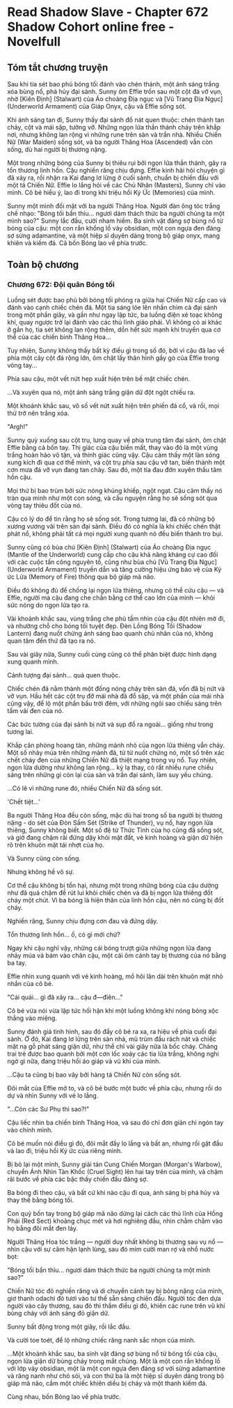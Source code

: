 # Read Shadow Slave - Chapter 672 Shadow Cohort online free - Novelfull

## Tóm tắt chương truyện

Sau khi tia sét bao phủ bóng tối đánh vào chén thánh, một ánh sáng trắng xóa bùng nổ, phá hủy đại sảnh. Sunny ôm Effie trốn sau một cột đá vỡ vụn, nhờ [Kiên Định] (Stalwart) của Áo choàng Địa ngục và [Vũ Trang Địa Ngục] (Underworld Armament) của Giáp Onyx, cậu và Effie sống sót.

Khi ánh sáng tan đi, Sunny thấy đại sảnh đổ nát quen thuộc: chén thánh tan chảy, cột và mái sập, tường vỡ. Những ngọn lửa thần thánh cháy trên khắp nơi, nhưng không lan rộng vì những rune trên sàn và trần nhà. Nhiều Chiến Nữ (War Maiden) sống sót, và ba người Thăng Hoa (Ascended) vẫn còn sống, dù hai người bị thương nặng.

Một trong những bóng của Sunny bị thiêu rụi bởi ngọn lửa thần thánh, gây ra tổn thương linh hồn. Cậu nghiến răng chịu đựng. Effie kinh hãi hỏi chuyện gì đã xảy ra, rồi nhận ra Kai đang lơ lửng ở cuối sảnh, chuẩn bị chiến đấu với một tá Chiến Nữ. Effie lo lắng hỏi về các Chủ Nhân (Masters), Sunny chỉ vào mình. Cô bé hiểu ý, lao đi trong khi triệu hồi Ký Ức (Memories) của mình.

Sunny một mình đối mặt với ba người Thăng Hoa. Người đàn ông tóc trắng chế nhạo: "Bóng tối bẩn thỉu... ngươi dám thách thức ba người chúng ta một mình sao?" Sunny lắc đầu, cười nham hiểm. Ba sinh vật đáng sợ bùng nổ từ bóng của cậu: một con rắn khổng lồ vảy obsidian, một con ngựa đen đáng sợ sừng adamantine, và một hiệp sĩ duyên dáng trong bộ giáp onyx, mang khiên và kiếm đá. Cả bốn Bóng lao về phía trước.

## Toàn bộ chương

### Chương 672: Đội quân Bóng tối

Luồng sét được bao phủ bởi bóng tối phóng ra giữa hai Chiến Nữ cấp cao và đánh vào cạnh chiếc chén đá. Một tia sáng lóe lên nhấn chìm cả đại sảnh trong một phần giây, và gần như ngay lập tức, ba luồng điện xé toạc không khí, quay ngược trở lại đánh vào các thủ lĩnh giáo phái. Vì không có ai khác ở gần họ, tia sét không lan rộng thêm, dồn hết sức mạnh khi truyền qua cơ thể của các chiến binh Thăng Hoa...

Tuy nhiên, Sunny không thấy bất kỳ điều gì trong số đó, bởi vì cậu đã lao về phía một cây cột đá rộng lớn, ôm chặt lấy thân hình gầy gò của Effie trong vòng tay...

Phía sau cậu, một vết nứt hẹp xuất hiện trên bề mặt chiếc chén.

...Và xuyên qua nó, một ánh sáng trắng giận dữ đột ngột chiếu ra.

Một khoảnh khắc sau, vô số vết nứt xuất hiện trên phiến đá cổ, và rồi, mọi thứ trở nên trắng xóa.

"Argh!"

Sunny quỳ xuống sau cột trụ, lưng quay về phía trung tâm đại sảnh, ôm chặt Effie bằng cả bốn tay. Thị giác của cậu biến mất, thay vào đó là một vùng trắng hoàn hảo vô tận, và thính giác cũng vậy. Cậu cảm thấy một làn sóng xung kích đi qua cơ thể mình, và cột trụ phía sau cậu vỡ tan, biến thành một cơn mưa đá vỡ vụn đang tan chảy. Sau đó, một tia đau đớn xuyên thấu tâm hồn cậu.

Mọi thứ bị bao trùm bởi sức nóng khủng khiếp, ngột ngạt. Cậu cảm thấy nó tràn qua mình như một con sóng, và cầu nguyện rằng họ sẽ sống sót qua vòng tay thiêu đốt của nó.

Cậu có lý do để tin rằng họ sẽ sống sót. Trong tương lai, đã có những bộ xương vương vãi trên sàn đại sảnh. Điều đó có nghĩa là khi chiếc chén thật phát nổ, không phải tất cả mọi người xung quanh nó đều biến thành tro bụi.

Sunny cũng có bùa chú [Kiên Định] (Stalwart) của Áo choàng Địa ngục (Mantle of the Underworld) cung cấp cho cậu khả năng kháng cự cao đối với các cuộc tấn công nguyên tố, cũng như bùa chú [Vũ Trang Địa Ngục] (Underworld Armament) truyền dẫn và tăng cường hiệu ứng bảo vệ của Ký ức Lửa (Memory of Fire) thông qua bộ giáp mã não.

Điều đó không đủ để chống lại ngọn lửa thiêng, nhưng có thể cứu cậu — và Effie, người mà cậu đang che chắn bằng cơ thể cao lớn của mình — khỏi sức nóng do ngọn lửa tạo ra.

Vài khoảnh khắc sau, vùng trắng che phủ tầm nhìn của cậu đột nhiên mờ đi, và nhường chỗ cho bóng tối tuyệt đẹp. Đèn Lồng Bóng Tối (Shadow Lantern) đang nuốt chửng ánh sáng bao quanh chủ nhân của nó, không quan tâm đến thứ đã tạo ra nó.

Sau vài giây nữa, Sunny cuối cùng cũng có thể phân biệt được hình dạng xung quanh mình.

Cảnh tượng đại sảnh... quá quen thuộc.

Chiếc chén đá nằm thành một đống nóng chảy trên sàn đá, vốn đã bị nứt và vỡ vụn. Hầu hết các cột trụ đỡ mái nhà đã đổ sập, và một phần của mái nhà cũng vậy, để lộ một phần bầu trời đêm, với những ngôi sao chiếu sáng trên tấm vải đen của nó.

Các bức tường của đại sảnh bị nứt và sụp đổ ra ngoài... giống như trong tương lai.

Khắp căn phòng hoang tàn, những mảnh nhỏ của ngọn lửa thiêng vẫn cháy. Một số nhảy múa trên những mảnh đá, từ từ nuốt chửng nó, một số trên xác chết cháy đen của những Chiến Nữ đã thiệt mạng trong vụ nổ. Tuy nhiên, ngọn lửa dường như không lan rộng... kỳ lạ thay, có rất nhiều rune chiếu sáng trên những gì còn lại của sàn và trần đại sảnh, làm suy yếu chúng.

...Có lẽ vì những rune đó, nhiều Chiến Nữ đã sống sót.

'Chết tiệt...'

Ba người Thăng Hoa đều còn sống, mặc dù hai trong số ba người bị thương nặng - do sét của Đòn Sấm Sét (Strike of Thunder), vụ nổ, hay ngọn lửa thiêng, Sunny không biết. Một số đệ tử Thức Tỉnh của họ cũng đã sống sót, và giờ đang chậm rãi đứng dậy khỏi mặt đất, vẻ kinh hoàng và giận dữ hiện rõ trên khuôn mặt tái nhợt của họ.

Và Sunny cũng còn sống.

Nhưng không hề vô sự.

Cơ thể cậu không bị tổn hại, nhưng một trong những bóng của cậu dường như đã quá chậm để rút lui khỏi chiếc chén và đã bị ngọn lửa thiêng đốt cháy một chút. Vì ba bóng là hiện thân của linh hồn cậu, nên nó cũng bị đốt cháy.

Nghiến răng, Sunny chịu đựng cơn đau và đứng dậy.

Tổn thương linh hồn... ồ, có gì mới chứ?

Ngay khi cậu nghĩ vậy, những cái bóng trượt giữa những ngọn lửa đang nhảy múa và bám vào chân cậu, một cái ôm cánh tay bị thương của nó bằng ba tay.

Effie nhìn xung quanh với vẻ kinh hoàng, mồ hôi lăn dài trên khuôn mặt nhỏ nhắn của cô bé.

"Cái quái... gì đã xảy ra... cậu đ—điên..."

Cô bé vừa nói vừa lập tức hối hận khi một luồng không khí nóng bỏng xộc thẳng vào miệng.

Sunny đánh giá tình hình, sau đó đẩy cô bé ra xa, ra hiệu về phía cuối đại sảnh. Ở đó, Kai đang lơ lửng trên sàn nhà, mũ trùm đầu rách nát và chiếc mặt nạ gỗ phát sáng giận dữ, như thể chỉ vài giây nữa là bốc cháy. Chàng trai trẻ được bao quanh bởi một cơn lốc xoáy các tia lửa trắng, không nghi ngờ gì nữa, đang triệu hồi áo giáp và vũ khí của mình.

...Cậu ta cũng bị bao vây bởi hàng tá Chiến Nữ còn sống sót.

Đôi mắt của Effie mở to, và cô bé bước một bước về phía cậu, nhưng rồi do dự và nhìn Sunny với vẻ lo lắng.

"...Còn các Sư Phụ thì sao?!"

Cậu liếc nhìn ba chiến binh Thăng Hoa, và sau đó chỉ đơn giản chỉ ngón tay vào chính mình.

Cô bé muốn nói điều gì đó, đôi mắt đầy lo lắng và bất an, nhưng rồi gật đầu và lao đi, triệu hồi Ký ức của riêng mình.

Bị bỏ lại một mình, Sunny giải tán Cung Chiến Morgan (Morgan's Warbow), chuyển Ánh Nhìn Tàn Khốc (Cruel Sight) lên hai tay trên của mình, và chậm rãi bước về phía các bậc thầy chiến đấu đáng sợ.

Ba bóng đi theo cậu, và bất cứ khi nào cậu đi qua, ánh sáng bị phá hủy và thay thế bằng bóng tối.

Con quỷ bốn tay trong bộ giáp mã não dừng lại cách các thủ lĩnh của Hồng Phái (Red Sect) khoảng chục mét và hơi nghiêng đầu, nhìn chằm chằm vào họ bằng đôi mắt đen láy.

Người Thăng Hoa tóc trắng — người duy nhất không bị thương sau vụ nổ — nhìn cậu với sự căm hận lạnh lùng, sau đó mỉm cười man rợ và nhổ nước bọt:

"Bóng tối bẩn thỉu... ngươi dám thách thức ba người chúng ta một mình sao?"

Chiến Nữ tóc đỏ nghiến răng và di chuyển cánh tay bị bỏng nặng của mình, giơ thanh odachi đỏ tươi vào tư thế sẵn sàng chiến đấu. Người tóc đen dựa người vào cây thương, sau đó thì thầm điều gì đó, khiến các rune trên vũ khí bùng cháy với ánh sáng đỏ giận dữ.

Sunny bất động trong một giây, rồi lắc đầu.

Và cười toe toét, để lộ những chiếc răng nanh sắc nhọn của mình.

...Một khoảnh khắc sau, ba sinh vật đáng sợ bùng nổ từ bóng tối của cậu, ngọn lửa giận dữ bùng cháy trong mắt chúng. Một là một con rắn khổng lồ với lớp vảy obsidian, một là một con ngựa đen đáng sợ với sừng adamantine và răng nanh như chó sói, và con thứ ba là một hiệp sĩ duyên dáng trong bộ giáp mã não, cầm một chiếc khiên diều bị cháy và một thanh kiếm đá.

Cùng nhau, bốn Bóng lao về phía trước.